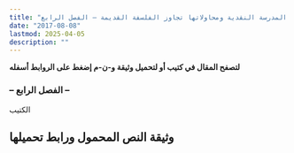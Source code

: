 ```yaml
---
title: "ارهاصات ثورة المدرسة النقدية ومحاولاتها تجاوز الفلسفة القديمة – الفصل الرابع"
date: "2017-08-08"
lastmod: 2025-04-05
description: ""
---
```

**لتصفح المقال في كتيب أو لتحميل وثيقة و-ن-م إضغط على الروابط أسفله**

### – الفصل الرابع –

الكتيب

## وثيقة النص المحمول ورابط تحميلها

###
